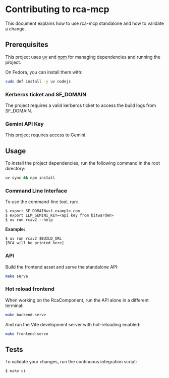 # Contributing to rca-mcp

This document explains how to use rca-mcp standalone and how to validate a change.

## Prerequisites

This project uses [uv](https://docs.astral.sh/uv/) and [npm](https://www.npmjs.com/) for managing dependencies and running the project.

On Fedora, you can install them with:
```bash
sudo dnf install -y uv nodejs
```

### Kerberos ticket and SF_DOMAIN

The project requires a valid kerberos ticket to access the build logs from SF_DOMAIN.

### Gemini API Key

This project requires access to Gemini.


## Usage

To install the project dependencies, run the following command in the root directory:
```bash
uv sync && npm install
```

### Command Line Interface

To use the command-line tool, run:
```ShellSession
$ export SF_DOMAIN=sf.example.com
$ export LLM_GEMINI_KEY=<api key from bitwarden>
$ uv run rcav2 --help
```

**Example:**
```ShellSession
$ uv run rcav2 $BUILD_URL
[RCA will be printed here]
```

### API

Build the frontend asset and serve the standalone API:

```bash
make serve
```

### Hot reload frontend

When working on the RcaComponent, run the API alone in a different terminal:

```bash
make backend-serve
```

And run the Vite development server with hot-reloading enabled:

```bash
make frontend-serve
```

## Tests

To validate your changes, run the continuous integration script:
```ShellSession
$ make ci
```
